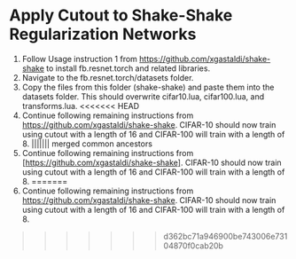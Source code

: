 # Apply Cutout to Shake-Shake Regularization Networks

1. Follow Usage instruction 1 from https://github.com/xgastaldi/shake-shake to install fb.resnet.torch and related libraries.
2. Navigate to the fb.resnet.torch/datasets folder.
3. Copy the files from this folder (shake-shake) and paste them into the datasets folder. This should overwrite cifar10.lua, cifar100.lua, and transforms.lua.
<<<<<<< HEAD
4. Continue following remaining instructions from https://github.com/xgastaldi/shake-shake. CIFAR-10 should now train using cutout with a length of 16 and CIFAR-100 will train with a length of 8.
||||||| merged common ancestors
4. Continue following remaining instructions from [https://github.com/xgastaldi/shake-shake]. CIFAR-10 should now train using cutout with a length of 16 and CIFAR-100 will train with a length of 8.
=======
4. Continue following remaining instructions from https://github.com/xgastaldi/shake-shake. CIFAR-10 should now train using cutout with a length of 16 and CIFAR-100 will train with a length of 8.
>>>>>>> d362bc71a946900be743006e73104870f0cab20b

